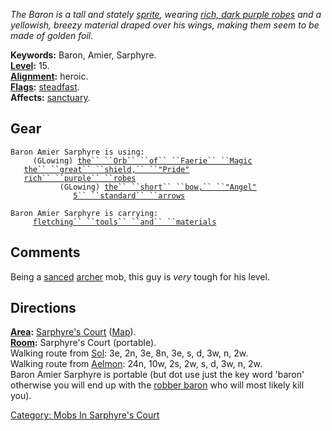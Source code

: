 *The Baron is a tall and stately [sprite](Sprites.md "wikilink"),
wearing [rich, dark purple robes](Rich_Purple_Robes.md "wikilink") and a
yellowish, breezy material draped over his wings, making them seem to be
made of golden foil.*

**Keywords:** Baron, Amier, Sarphyre.  
**[Level](Level.md "wikilink"):** 15.  
**[Alignment](Alignment.md "wikilink"):** heroic.  
**[Flags](:Category:_Mob_Types.md "wikilink"):**
[steadfast](Sentinel_Mobs.md "wikilink").  
**Affects:** [sanctuary](Sanctuary.md "wikilink").  

## Gear

`Baron Amier Sarphyre is using:`  
<used as light>`     (GLowing) `[`the`` ``Orb`` ``of`` ``Faerie`` ``Magic`](Orb_Of_Faerie_Magic.md "wikilink")  
<held in offhand>`   `[`the`` ``great`` ``shield,`` ``"Pride"`](Great_Shield,_"Pride".md "wikilink")  
<worn about body>`   `[`rich`` ``purple`` ``robes`](Rich_Purple_Robes.md "wikilink")  
<wielded>`           (GLowing) `[`the`` ``short`` ``bow,`` ``"Angel"`](Short_Bow,_"Angel".md "wikilink")  
<held>`              `[`5`` ``standard`` ``arrows`](Standard_Arrows.md "wikilink")

`Baron Amier Sarphyre is carrying:`  
`     `[`fletching`` ``tools`` ``and`` ``materials`](Fletching_Tools_And_Materials.md "wikilink")

## Comments

Being a [sanced](Sanctuary.md "wikilink")
[archer](:Category:_Archers.md "wikilink") mob, this guy is *very* tough
for his level.

## Directions

**[Area](:Category:_Areas.md "wikilink"):** [Sarphyre's
Court](:Category:_Sarphyre's_Court.md "wikilink")
([Map](Sarphyre's_Court_Map.md "wikilink")).  
**[Room](:Category:_Rooms.md "wikilink"):** Sarphyre's Court
(portable).  
Walking route from [Sol](Sol.md "wikilink"): 3e, 2n, 3e, 8n, 3e, s, d,
3w, n, 2w.  
Walking route from [Aelmon](Aelmon.md "wikilink"): 24n, 10w, 2s, 2w, s,
d, 3w, n, 2w.  
Baron Amier Sarphyre is portable (but dot use just the key word 'baron'
otherwise you will end up with the [robber
baron](Robber_Baron.md "wikilink") who will most likely kill you).  

[Category: Mobs In Sarphyre's
Court](Category:_Mobs_In_Sarphyre's_Court "wikilink")
